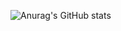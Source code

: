 

![Anurag's GitHub stats](https://github-readme-stats.vercel.app/api?username=anuraghazra&show_icons=true)